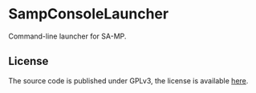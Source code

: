 # SampConsoleLauncher

Command-line launcher for SA-MP.

## License
The source code is published under GPLv3, the license is available [here](LICENSE).
